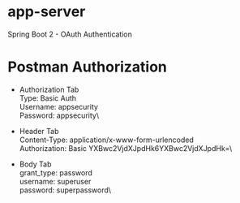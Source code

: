 # app-server
Spring Boot 2 - OAuth Authentication

# Postman Authorization

- Authorization Tab\
  Type: Basic Auth\
  Username: appsecurity\
  Password: appsecurity\
  
- Header Tab\
  Content-Type: application/x-www-form-urlencoded\
  Authorization: Basic YXBwc2VjdXJpdHk6YXBwc2VjdXJpdHk=\
  
- Body Tab\
  grant_type: password\
  username: superuser\
  password: superpassword\
